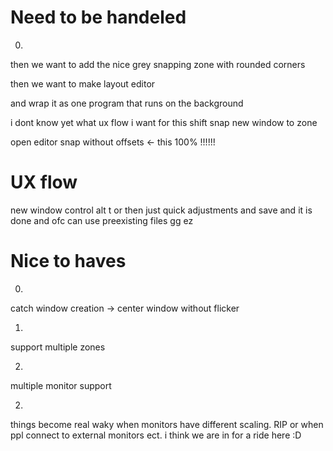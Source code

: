 # Need to be handeled

0.
then we want to add the nice grey snapping zone with rounded corners

then we want to make layout editor

and wrap it as one program that runs on the background 

i dont know yet what ux flow i want for this
shift snap new window to zone

open editor
snap without offsets  <- this 100% !!!!!!


# UX flow
new window
control alt t or
then just quick adjustments and save and it is done
and ofc can use preexisting files 
gg ez



# Nice to haves 

0. 
catch window creation -> center window without flicker

1.
support multiple zones

2.
multiple monitor support

2.
things become real waky when monitors have different scaling. RIP
or when ppl connect to external monitors ect. i think we are in for a ride here :D



